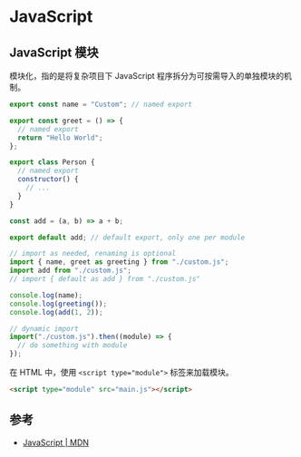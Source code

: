 # JavaScript

## JavaScript 模块

模块化，指的是将复杂项目下 JavaScript 程序拆分为可按需导入的单独模块的机制。

```js title="custom.js"
export const name = "Custom"; // named export

export const greet = () => {
  // named export
  return "Hello World";
};

export class Person {
  // named export
  constructor() {
    // ...
  }
}

const add = (a, b) => a + b;

export default add; // default export, only one per module
```

```js title="main.js"
// import as needed, renaming is optional
import { name, greet as greeting } from "./custom.js";
import add from "./custom.js";
// import { default as add } from "./custom.js"

console.log(name);
console.log(greeting());
console.log(add(1, 2));

// dynamic import
import("./custom.js").then((module) => {
  // do something with module
});
```

在 HTML 中，使用 `<script type="module">` 标签来加载模块。

```html title="index.html"
<script type="module" src="main.js"></script>
```

## 参考

- [JavaScript | MDN](https://developer.mozilla.org/en-US/docs/Web/JavaScript)
